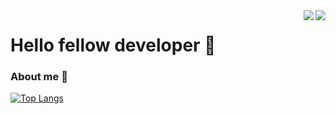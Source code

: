 <img align="right" src="https://github-readme-stats.vercel.app/api?username=semmoolenschot&show_icons=true&theme=radical)">

<img align="right" src="http://github-readme-streak-stats.herokuapp.com?user=semmoolenschot&theme=radical)](https://git.io/streak-stats)">


# Hello fellow developer 👋

### About me 📌

[![Top Langs](https://github-readme-stats.vercel.app/api/top-langs/?username=semmoolenschot&layout=compact)](https://github.com/anuraghazra/github-readme-stats)

